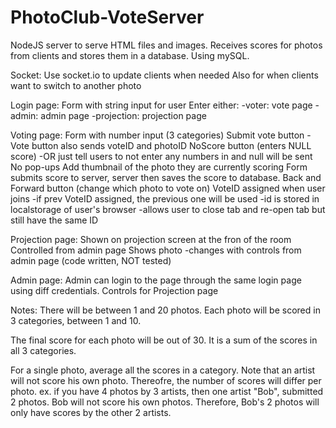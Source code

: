 # PhotoClub-VoteServer

NodeJS server to serve HTML files and images.
Receives scores for photos from clients and stores them in a database. Using mySQL.

Socket:
Use socket.io to update clients when needed
Also for when clients want to switch to another photo

Login page: 
Form with string input for user
Enter either:
	-voter: vote page
	-admin: admin page
	-projection: projection page

Voting page:
Form with number input (3 categories)
Submit vote button
	-Vote button also sends voteID and photoID
NoScore button (enters NULL score)
	-OR just tell users to not enter any numbers in and null will be sent
No pop-ups
Add thumbnail of the photo they are currently scoring
Form submits score to server, server then saves the score to database.
Back and Forward button (change which photo to vote on)
VoteID assigned when user joins
	-if prev VoteID assigned, the previous one will be used
	-id is stored in localstorage of user's browser
		-allows user to close tab and re-open tab but still have the same ID

Projection page:
Shown on projection screen at the fron of the room
Controlled from admin page
Shows photo
	-changes with controls from admin page (code written, NOT tested)

Admin page:
Admin can login to the page through the same login page using diff credentials.
Controls for Projection page
		

Notes:
There will be between 1 and 20 photos.
Each photo will be scored in 3 categories, between 1 and 10.

The final score for each photo will be out of 30.  It is a sum of the scores in all 3 categories.

For a single photo, average all the scores in a category.  Note that an artist will not score his own photo.  Thereofre, the number of scores will differ per photo.  ex.  if you have 4 photos by 3 artists, then one artist "Bob", submitted 2 photos.  Bob will not score his own photos.  Therefore, Bob's 2 photos will only have scores by the other 2 artists.
